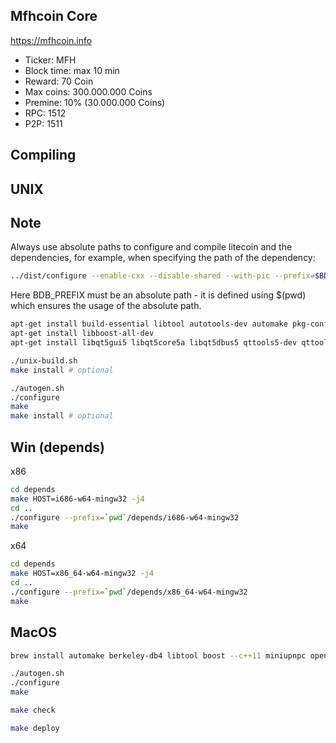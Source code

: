 Mfhcoin Core
-------------------

https://mfhcoin.info

* Ticker: MFH
* Block time: max 10 min
* Reward: 70 Coin
* Max coins: 300.000.000 Coins
* Premine: 10% (30.000.000 Coins)
* RPC: 1512
* P2P: 1511

Compiling
-------------------

UNIX
-------
Note
---
Always use absolute paths to configure and compile litecoin and the dependencies, for example, when specifying the path of the dependency:
```bash
../dist/configure --enable-cxx --disable-shared --with-pic --prefix=$BDB_PREFIX
```
Here BDB_PREFIX must be an absolute path - it is defined using $(pwd) which ensures the usage of the absolute path.
```bash
apt-get install build-essential libtool autotools-dev automake pkg-config libssl-dev libevent-dev bsdmainutils libminiupnpc-dev
apt-get install libboost-all-dev
apt-get install libqt5gui5 libqt5core5a libqt5dbus5 qttools5-dev qttools5-dev-tools libprotobuf-dev protobuf-compiler
```

```bash
./unix-build.sh
make install # optional
```

```bash
./autogen.sh
./configure
make
make install # optional
```

Win (depends)
-------
x86
```bash
cd depends
make HOST=i686-w64-mingw32 -j4
cd ..
./configure --prefix=`pwd`/depends/i686-w64-mingw32
make
```
x64
```bash
cd depends
make HOST=x86_64-w64-mingw32 -j4
cd ..
./configure --prefix=`pwd`/depends/x86_64-w64-mingw32
make
```
MacOS
-------
```bash
brew install automake berkeley-db4 libtool boost --c++11 miniupnpc openssl pkg-config homebrew/versions/protobuf260 --c++11 qt5 libevent
```
```bash
./autogen.sh
./configure
make

make check

make deploy
```
